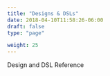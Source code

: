 ```yaml
---
title: "Designs & DSLs"
date: 2018-04-10T11:58:26-06:00
draft: false
type: "page"

weight: 25
---
```


Design and DSL Reference



